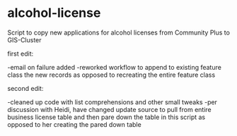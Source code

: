 # alcohol-license
Script to copy new applications for alcohol licenses from Community Plus to GIS-Cluster

first edit:

-email on failure added
-reworked workflow to append to existing feature class the new records as opposed to recreating the entire feature class

second edit:

-cleaned up code with list comprehensions and other small tweaks
-per discussion with Heidi, have changed update source to pull from entire business license table and then pare down the table in this script as opposed to her creating the pared down table

